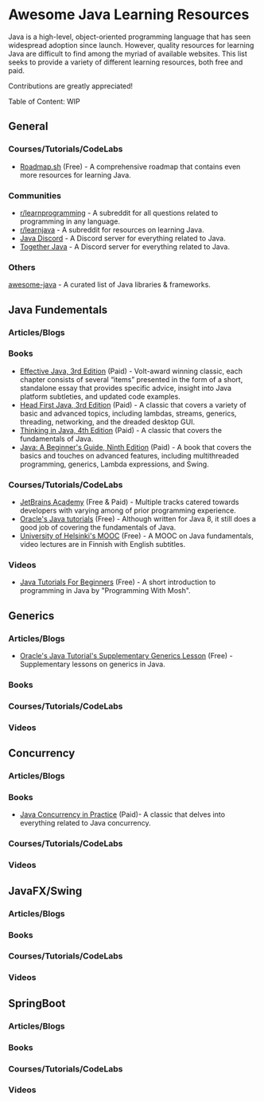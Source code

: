 # Awesome Java Learning Resources

Java is a high-level, object-oriented programming language that has seen widespread adoption since launch. However, quality resources for learning Java are difficult to find among the myriad of available websites. This list seeks to provide a variety of different learning resources, both free and paid.

Contributions are greatly appreciated!

Table of Content: WIP

## General

### Courses/Tutorials/CodeLabs
* [Roadmap.sh](https://roadmap.sh/java) (Free) - A comprehensive roadmap that contains even more resources for learning Java.

### Communities
* [r/learnprogramming](https://www.reddit.com/r/learnprogramming/) - A subreddit for all questions related to programming in any language.
* [r/learnjava](https://www.reddit.com/r/learnjava/) - A subreddit for resources on learning Java.
* [Java Discord](https://discord.gg/FRYBnQgp68) - A Discord server for everything related to Java.
* [Together Java](https://discord.gg/together-java-272761734820003841) - A Discord server for everything related to Java.

### Others
[awesome-java](https://github.com/akullpp/awesome-java#awesome-lists) - A curated list of Java libraries & frameworks.

## Java Fundementals

### Articles/Blogs

### Books
* [Effective Java, 3rd Edition](https://www.oreilly.com/library/view/effective-java-3rd/9780134686097/) (Paid) - Volt-award winning classic, each chapter consists of several “items” presented in the form of a short, standalone essay that provides specific advice, insight into Java platform subtleties, and updated code examples.
* [Head First Java, 3rd Edition](https://www.oreilly.com/library/view/head-first-java/9781492091646/) (Paid) - A classic that covers a variety of basic and advanced topics, including lambdas, streams, generics, threading, networking, and the dreaded desktop GUI.
* [Thinking in Java, 4th Edition](https://www.amazon.com/Thinking-Java-4th-Bruce-Eckel/dp/0131872486) (Paid) - A classic that covers the fundamentals of Java.
* [Java: A Beginner's Guide, Ninth Edition](https://www.amazon.co.uk/Java-Beginners-Guide-Herbert-Schildt/dp/1260463559) (Paid) - A book that covers the basics and touches on advanced features, including multithreaded programming, generics, Lambda expressions, and Swing.

### Courses/Tutorials/CodeLabs
* [JetBrains Academy](https://hyperskill.org/tracks?_gl=1%2an8e0qa%2a_ga%2aMTAzNzMzODAwMy4xNTYyMjEzOTY2%2a_ga_9J976DJZ68%2aMTY2Nzc0OTAxNy4xNS4wLjE2Njc3NDkwMTcuNjAuMC4w&_ga=2.208475922.1098163033.1667749019-1037338003.1562213966&category=2) (Free & Paid) - Multiple tracks catered towards developers with varying among of prior programming experience.
* [Oracle's Java tutorials](https://docs.oracle.com/javase/tutorial/) (Free) - Although written for Java 8, it still does a good job of covering the fundamentals of Java.
* [University of Helsinki's MOOC](https://java-programming.mooc.fi/) (Free) - A MOOC on Java fundamentals, video lectures are in Finnish with English subtitles.

### Videos
* [Java Tutorials For Beginners](https://www.youtube.com/watch?v=eIrMbAQSU34) (Free) - A short introduction to programming in Java by "Programming With Mosh".

## Generics

### Articles/Blogs
* [Oracle's Java Tutorial's Supplementary Generics Lesson](https://docs.oracle.com/javase/tutorial/extra/generics/intro.html) (Free) - Supplementary lessons on generics in Java.

### Books

### Courses/Tutorials/CodeLabs

### Videos


## Concurrency

### Articles/Blogs

### Books
* [Java Concurrency in Practice](https://jcip.net/) (Paid)- A classic that delves into everything related to Java concurrency.

### Courses/Tutorials/CodeLabs

### Videos


## JavaFX/Swing

### Articles/Blogs

### Books

### Courses/Tutorials/CodeLabs

### Videos


## SpringBoot

### Articles/Blogs

### Books

### Courses/Tutorials/CodeLabs

### Videos
